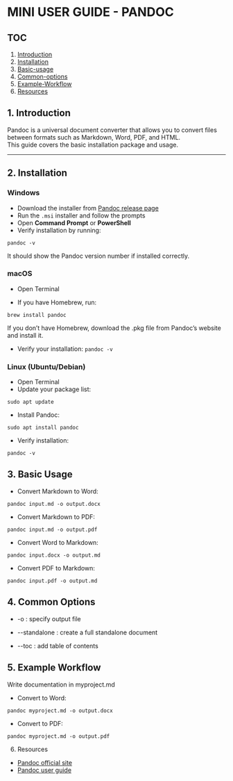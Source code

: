 # MINI USER GUIDE - PANDOC

## TOC
1. [Introduction](#1-introduction)
2. [Installation](#2-installation)
3. [Basic-usage](#3-basic-usage)
4. [Common-options](#4-common-options)
5. [Example-Workflow](#5-example-workflow)
6. [Resources](#6-resources)
## 1. Introduction
Pandoc is a universal document converter that allows you to convert files between formats such as Markdown, Word, PDF, and HTML.  
This guide covers the basic installation package and usage.

---

## 2. Installation

### Windows
- Download the installer from [Pandoc release page](https://github.com/jgm/pandoc/releases)  
- Run the `.msi` installer and follow the prompts  
- Open **Command Prompt** or **PowerShell**  
- Verify installation by running:

```pandoc -v ```

It should show the Pandoc version number if installed correctly.

### macOS
- Open Terminal

- If you have Homebrew, run:

```brew install pandoc ```

If you don’t have Homebrew, download the .pkg file from Pandoc’s website and install it.

- Verify your installation:
```pandoc -v```

### Linux (Ubuntu/Debian)
- Open Terminal
- Update your package list:

```sudo apt update```

- Install Pandoc:

```sudo apt install pandoc```

- Verify installation:

```pandoc -v```

## 3. Basic Usage
- Convert Markdown to Word:

```pandoc input.md -o output.docx```

- Convert Markdown to PDF:

```pandoc input.md -o output.pdf```

- Convert Word to Markdown:

```pandoc input.docx -o output.md```

- Convert PDF to Markdown:

```pandoc input.pdf -o output.md```

## 4. Common Options
- -o : specify output file

- --standalone : create a full standalone document

- --toc : add table of contents

## 5. Example Workflow
Write documentation in myproject.md

- Convert to Word:

```pandoc myproject.md -o output.docx```

- Convert to PDF:

```pandoc myproject.md -o output.pdf```

6. Resources

- [Pandoc official site](https://pandoc.org)
- [Pandoc user guide](https://pandoc.org/MANUAL.html)

